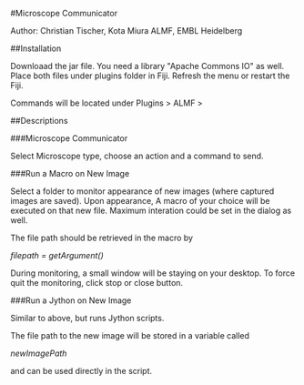 #Microscope Communicator

Author: Christian Tischer, Kota Miura
ALMF, EMBL Heidelberg

##Installation

Downloaad the jar file. You need a library "Apache Commons IO" as well. Place both files under plugins folder in Fiji. Refresh the menu or restart the Fiji.

Commands will be located under Plugins > ALMF >

##Descriptions

###Microscope Communicator

Select Microscope type, choose an action and a command to send.

###Run a Macro on New Image

Select a folder to monitor appearance of new images (where captured images are saved). Upon appearance, A macro of your choice will be executed on that new file. Maximum interation could be set in the dialog as well.  

The file path should be retrieved in the macro by

*filepath = getArgument()*

During monitoring, a small window will be staying on your desktop. To force quit the monitoring, click stop or close button.

###Run a Jython on New Image

Similar to above, but runs Jython scripts. 

The file path to the new image will be stored in a variable called 

*newImagePath*

and can be used directly in the script. 








